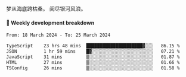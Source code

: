 梦从海底跨枯桑。
阅尽银河风浪。


#### 📝 Weekly development breakdown

<!--START_SECTION:waka-->

```txt
From: 18 March 2024 - To: 25 March 2024

TypeScript    23 hrs 48 mins  █████████████████████▓░░░   86.15 %
JSON          1 hr 59 mins    █▓░░░░░░░░░░░░░░░░░░░░░░░   07.21 %
JavaScript    31 mins         ▒░░░░░░░░░░░░░░░░░░░░░░░░   01.87 %
HTML          27 mins         ▒░░░░░░░░░░░░░░░░░░░░░░░░   01.66 %
TSConfig      26 mins         ▒░░░░░░░░░░░░░░░░░░░░░░░░   01.58 %
```

<!--END_SECTION:waka-->



